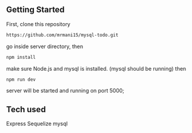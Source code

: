 ## Getting Started

First, clone this repository

```bash
https://github.com/mrmani15/mysql-todo.git
```

go inside server directory, then

```bash
npm install
```

make sure Node.js and mysql is installed. (mysql should be running) then

```bash
npm run dev
```

server will be started and running on port 5000;

## Tech used

Express
Sequelize
mysql